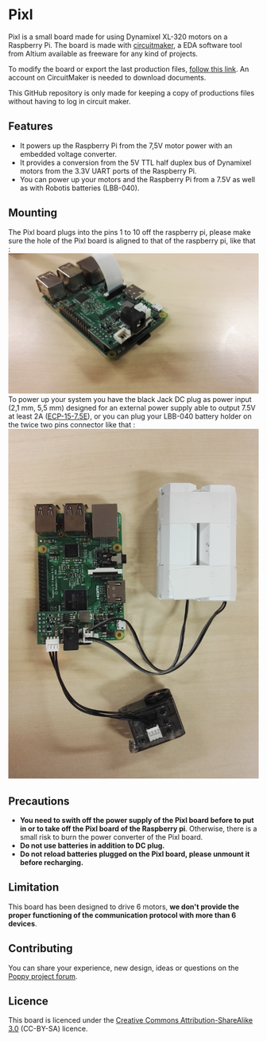 # Pixl
Pixl is a small board made for using Dynamixel XL-320 motors on a Raspberry Pi.
The board is made with [circuitmaker](http://www.circuitmaker.com), a EDA software tool from Altium available as freeware for any kind of projects.

To modify the board or export the last production files, [follow this link](http://workspace.circuitmaker.com/Projects/78A4FE38-92CD-4DAB-9B5A-15E9EAD0FAC1). An account on CircuitMaker is needed to download documents.

This GitHub repository is only made for keeping a copy of productions files without having to log in circuit maker.

## Features
* It powers up the Raspberry Pi from the 7,5V motor power with an embedded voltage converter.
* It provides a conversion from the 5V TTL half duplex bus of Dynamixel motors from the 3.3V UART ports of the Raspberry Pi.
* You can power up your motors and the Raspberry Pi from a 7.5V as well as with Robotis batteries (LBB-040).

## Mounting
The Pixl board plugs into the pins 1 to 10 off the raspberry pi, please make sure the hole of the Pixl board is aligned to that of the raspberry pi, like that :
![](images/rpi_pixl.jpg)
 To power up your system you have the black Jack DC plug as power input (2,1 mm, 5,5 mm) designed for an external power supply able to output 7.5V at least 2A ([ECP-15-7.5E](http://fr.rs-online.com/web/p/alimentations-enfichables/7262814/?searchTerm=7262814&relevancy-data=636F3D3126696E3D4931384E525353746F636B4E756D6265724D504E266C753D656E266D6D3D6D61746368616C6C26706D3D5E5C647B367D247C5E5C647B377D247C5E5C647B31307D2426706F3D313426736E3D592673743D52535F53544F434B5F4E554D4245522677633D4E4F4E45267573743D37323632383134267374613D3732363238313426)), or you can plug your LBB-040 battery holder on the twice two pins connector like that :
![](images/pixl_battery.jpg)

## Precautions
* **You need to swith off the power supply of the Pixl board before to put in or to take off the Pixl board of the Raspberry pi**. Otherwise, there is a small risk to burn the power converter of the Pixl board.
* **Do not use batteries in addition to DC plug.**
* **Do not reload batteries plugged on the Pixl board, please unmount it before recharging.**

## Limitation
This board has been designed to drive 6 motors, **we don't provide the proper functioning of the communication protocol with more than 6 devices**.

## Contributing
You can share your experience, new design, ideas or questions on the [Poppy project forum](https://forum.poppy-project.org/).

## Licence
This board is licenced under the [Creative Commons Attribution-ShareAlike 3.0](https://creativecommons.org/licenses/by-sa/3.0/) (CC-BY-SA) licence.
